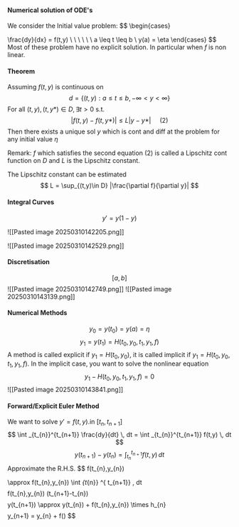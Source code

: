 #### Numerical solution of ODE's

We consider the Initial value problem: $$
\begin{cases}


\frac{dy}{dx} = f(t,y) \ \ \ \ \ \ a \leq t \leq b \\
y(a) = \eta
\end{cases}
$$
Most of these problem have no explicit solution. In particular when $f$ is non linear.

#### Theorem

Assuming $f(t,y)$ is continuous on $$
d = \{(t,y) : a \leq t\leq b, -\infty < y < \infty \}
$$
For all $(t,y), (t,y*) \in D, \exists t > 0$ s.t.
$$
|f(t,y) - f(t,y*)| \leq L|y-y*| \ \ \ \ \  \text{(2)}
$$
Then there exists a unique sol $y$ which is cont and diff at the problem for any initial value $\eta$

Remark: $f$ which satisfies the second equation (2) is called a Lipschitz cont function on $D$ and $L$ is the Lipschitz constant.

The Lipschitz constant can be estimated $$
L = \sup_{(t,y)\in D} |\frac{\partial f}{\partial y}|
$$

#### Integral Curves

$$
y' = y(1 - y) 
$$

![[Pasted image 20250310142205.png]]

![[Pasted image 20250310142529.png]]

#### Discretisation

$$
[a,b]
$$
![[Pasted image 20250310142749.png]]
![[Pasted image 20250310143139.png]]

#### Numerical Methods

$$
y_{0} = y(t_{0}) = y(a) = \eta
$$
$$
y_{1} = y(t_{1}) = H(t_{0},y_{0}, t_{1},y_{1}, f)
$$
A method is called explicit if $y_{1} = H(t_{0},y_{0})$, it is called implicit if $y_{1} = H(t_{0},y_{0},t_{1},y_{1},f)$. In the implicit case, you want to solve the nonlinear equation $$
y_{1} - H(t_{0},y_{0},t_{1},y_{1},f) = 0
$$ 
![[Pasted image 20250310143841.png]]

#### Forward/Explicit Euler Method

We want to solve $y' = f(t,y)$.in $[t_{n}, t_{n+1}]$
$$
\int _{t_{n}}^{t_{n+1}} \frac{dy}{dt} \, dt = \int _{t_{n}}^{t_{n+1}} f(t,y) \, dt
$$
$$
y(t_{n+1}) - y(t_{n}) = \int _{t_{n}} ^{ t_{n+1}} f(t,y) \, dt
$$
Approximate the R.H.S. $$
f(t_{n},y_{n})

$$
$$
\approx f(t_{n},y_{n}) \int _{t_{n}} ^{ t_{n+1}}  \, dt
$$
$$
f(t_{n},y_{n}) (t_{n+1}-t_{n})
$$
$$
y(t_{n+1}) \approx y(t_{n}) + f(t_{n},y_{n}) \times h_{n}
$$
$$
y_{n+1} = y_{n} + f()
$$
